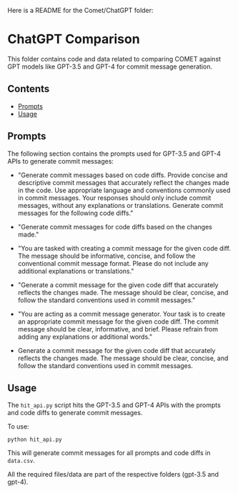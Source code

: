 Here is a README for the Comet/ChatGPT folder:

# ChatGPT Comparison

This folder contains code and data related to comparing COMET against GPT models like GPT-3.5 and GPT-4 for commit message generation.

## Contents
- [Prompts](#prompts)
- [Usage](#usage)

## Prompts <a id="prompts"></a>

The following section contains the prompts used for GPT-3.5 and GPT-4 APIs to generate commit messages:

- "Generate commit messages based on code diffs. Provide concise and descriptive commit messages that accurately reflect the changes made in the code. Use appropriate language and conventions commonly used in commit messages. Your responses should only include commit messages, without any explanations or translations. Generate commit messages for the following code diffs."

- "Generate commit messages for code diffs based on the changes made."

- "You are tasked with creating a commit message for the given code diff. The message should be informative, concise, and follow the conventional commit message format. Please do not include any additional explanations or translations."

- "Generate a commit message for the given code diff that accurately reflects the changes made. The message should be clear, concise, and follow the standard conventions used in commit messages."

- "You are acting as a commit message generator. Your task is to create an appropriate commit message for the given code diff. The commit message should be clear, informative, and brief. Please refrain from adding any explanations or additional words."

- Generate a commit message for the given code diff that accurately reflects the changes made. The message should be clear, concise, and follow the standard conventions used in commit messages.


## Usage <a id="usage"></a>

The `hit_api.py` script hits the GPT-3.5 and GPT-4 APIs with the prompts and code diffs to generate commit messages.

To use:

```
python hit_api.py
```

This will generate commit messages for all prompts and code diffs in `data.csv`.

All the required files/data are part of the respective folders (gpt-3.5 and gpt-4).


